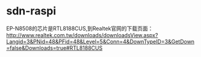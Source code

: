 # sdn-raspi
EP-N8508的芯片是RTL8188CUS,到Realtek官网的下载页面：
http://www.realtek.com.tw/downloads/downloadsView.aspx?Langid=3&PNid=48&PFid=48&Level=5&Conn=4&DownTypeID=3&GetDown=false&Downloads=true#RTL8188CUS
